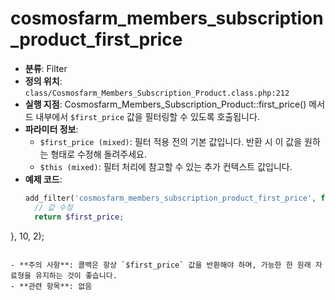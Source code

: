 # cosmosfarm_members_subscription_product_first_price

- **분류**: Filter
- **정의 위치**: `class/Cosmosfarm_Members_Subscription_Product.class.php:212`
- **실행 지점**: Cosmosfarm_Members_Subscription_Product::first_price() 메서드 내부에서 `$first_price` 값을 필터링할 수 있도록 호출됩니다.
- **파라미터 정보**:
  - `$first_price (mixed)`: 필터 적용 전의 기본 값입니다. 반환 시 이 값을 원하는 형태로 수정해 돌려주세요.
  - `$this (mixed)`: 필터 처리에 참고할 수 있는 추가 컨텍스트 값입니다.
- **예제 코드**:
  ```php
  add_filter('cosmosfarm_members_subscription_product_first_price', function($first_price, $this) {
    // 값 수정
    return $first_price;
}, 10, 2);
  ```

- **주의 사항**: 콜백은 항상 `$first_price` 값을 반환해야 하며, 가능한 한 원래 자료형을 유지하는 것이 좋습니다.
- **관련 항목**: 없음
